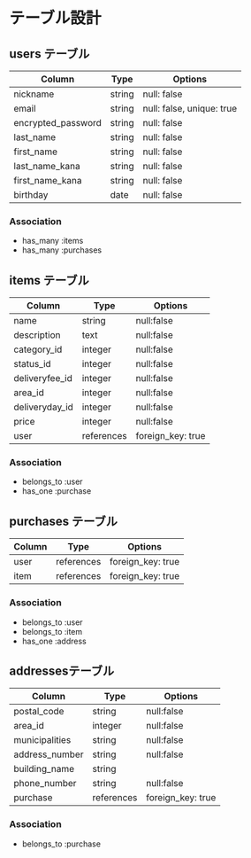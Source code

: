 # テーブル設計

##  users テーブル

| Column               | Type      | Options                   |
|----------------------|-----------|---------------------------|
| nickname             | string    | null: false               |
| email                | string    | null: false, unique: true |
| encrypted_password   | string    | null: false               |
| last_name            | string    | null: false               |
| first_name           | string    | null: false               |
| last_name_kana       | string    | null: false               |
| first_name_kana      | string    | null: false               |
| birthday             | date      | null: false               |

### Association

- has_many :items
- has_many :purchases

##  items テーブル

| Column             | Type       | Options           |
|--------------------|------------|-------------------|
| name               | string     | null:false        |
| description        | text       | null:false        |
| category_id        | integer    | null:false        |
| status_id          | integer    | null:false        |
| deliveryfee_id     | integer    | null:false        |
| area_id            | integer    | null:false        |
| deliveryday_id     | integer    | null:false        |
| price              | integer    | null:false        |
| user               | references | foreign_key: true |

### Association

- belongs_to :user
- has_one :purchase

##  purchases テーブル

| Column           | Type       | Options           |
|------------------|------------|-------------------|
| user             | references | foreign_key: true |
| item             | references | foreign_key: true |

### Association

- belongs_to :user
- belongs_to :item
- has_one :address

##  addressesテーブル

| Column           | Type       | Options           |
|------------------|------------|-------------------|
| postal_code      | string     | null:false        |
| area_id          | integer    | null:false        |
| municipalities   | string     | null:false        |
| address_number   | string     | null:false        |
| building_name    | string     |                   |
| phone_number     | string     | null:false        |
| purchase         | references | foreign_key: true |

### Association

- belongs_to :purchase